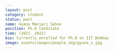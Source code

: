 ```yaml
---
layout: post
category: student
status: past
name: Gyana Manjari Sahoo
position: Ph.D Canditate
time: (2021- 2022)
bio: Currently enrolled for Ph.D at IIT Bombay
image: assets/images/people_img/gyana_s.jpg
---
```

